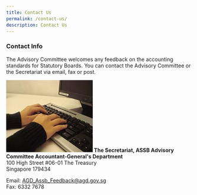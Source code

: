 ```yaml
---
title: Contact Us
permalink: /contact-us/
description: Contact Us
---
```

### Contact Info

  
The Advisory Committee welcomes any feedback on the accounting standards for Statutory Boards. You can contact the Advisory Committee or the Secretariat via email, fax or post.  
  

**![contact-info](/images/Images/Default%20Source/Default%20Album/img-agd.jpg)
The Secretariat, ASSB Advisory Committee Accountant-General's Department**  
100 High Street #06-01 The Treasury  
Singapore 179434  
  
Email: [AGD\_Assb\_Feedback@agd.gov.sg](mailto:AGD_Assb_Feedback@agd.gov.sg)  
Fax: 6332 7678
